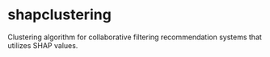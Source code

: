# shapclustering
Clustering algorithm for collaborative filtering recommendation systems that utilizes SHAP values. 
